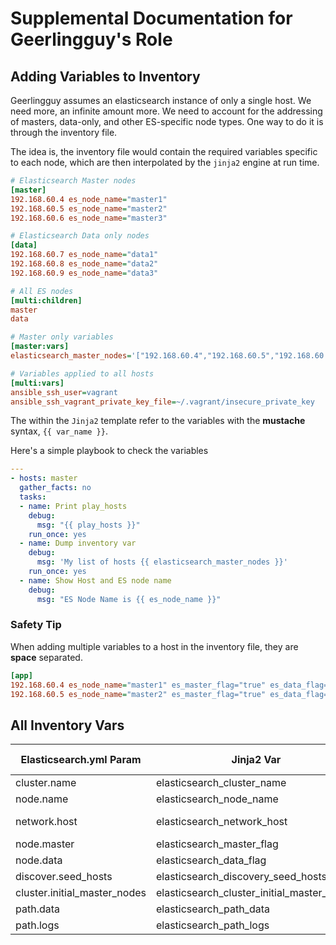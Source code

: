 # Supplemental Documentation for Geerlingguy's Role

## Adding Variables to Inventory

Geerlingguy assumes an elasticsearch instance of only a single host. We need more, an infinite amount more. We need to account for the addressing of masters, data-only, and other ES-specific node types. One way to do it is through the inventory file.

The idea is, the inventory file would contain the required variables specific to each node, which are then interpolated by the `jinja2` engine at run time. 

```ini
# Elasticsearch Master nodes
[master]
192.168.60.4 es_node_name="master1"
192.168.60.5 es_node_name="master2"
192.168.60.6 es_node_name="master3"

# Elasticsearch Data only nodes
[data]
192.168.60.7 es_node_name="data1"
192.168.60.8 es_node_name="data2"
192.168.60.9 es_node_name="data3"

# All ES nodes
[multi:children]
master
data

# Master only variables
[master:vars]
elasticsearch_master_nodes='["192.168.60.4","192.168.60.5","192.168.60.6"]

# Variables applied to all hosts
[multi:vars]
ansible_ssh_user=vagrant
ansible_ssh_vagrant_private_key_file=~/.vagrant/insecure_private_key
```

The within the `Jinja2` template refer to the variables with the **mustache** syntax, `{{ var_name }}`.

Here's a simple playbook to check the variables

```yaml
---
- hosts: master
  gather_facts: no
  tasks:
  - name: Print play_hosts
    debug: 
      msg: "{{ play_hosts }}"
    run_once: yes
  - name: Dump inventory var
    debug: 
      msg: 'My list of hosts {{ elasticsearch_master_nodes }}'
    run_once: yes
  - name: Show Host and ES node name
    debug:
      msg: "ES Node Name is {{ es_node_name }}"
```

### Safety Tip

When adding multiple variables to a host in the inventory file, they are **space** separated.

```ini
[app]
192.168.60.4 es_node_name="master1" es_master_flag="true" es_data_flag="true"
192.168.60.5 es_node_name="master2" es_master_flag="true" es_data_flag="true"
```

## All Inventory Vars

| Elasticsearch.yml Param | Jinja2 Var | Inventory Var or defaults.yml |
| ----------------------- | ---------- | ------------- |
| cluster.name | elasticsearch_cluster_name | "teamconnect" | 
| node.name | elasticsearch_node_name | es_node_name |
| network.host | elasticsearch_network_host | {{ansible_default_ipv4 }} |
| node.master | elasticsearch_master_flag | es_master_flag |
| node.data | elasticsearch_data_flag | es_data_flag |
| discover.seed_hosts | elasticsearch_discovery_seed_hosts | es_seed_hosts |
| cluster.initial_master_nodes | elasticsearch_cluster_initial_master_nodes |es_initial_masters |
| path.data | elasticsearch_path_data | "/var/lib/elasticsearch" |
| path.logs | elasticsearch_path_logs | "/var/log/elasticsearch" |
